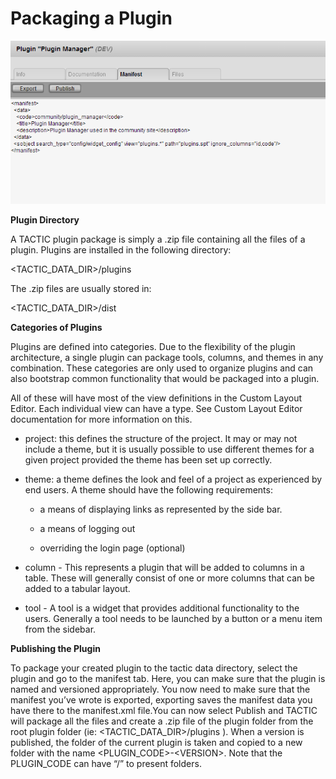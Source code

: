 # Packaging a Plugin

![image](media/1_manifest_tab.png)

**Plugin Directory**

A TACTIC plugin package is simply a .zip file containing all the files
of a plugin. Plugins are installed in the following directory:

&lt;TACTIC\_DATA\_DIR&gt;/plugins

The .zip files are usually stored in:

&lt;TACTIC\_DATA\_DIR&gt;/dist

**Categories of Plugins**

Plugins are defined into categories. Due to the flexibility of the
plugin architecture, a single plugin can package tools, columns, and
themes in any combination. These categories are only used to organize
plugins and can also bootstrap common functionality that would be
packaged into a plugin.

All of these will have most of the view definitions in the Custom Layout
Editor. Each individual view can have a type. See Custom Layout Editor
documentation for more information on this.

-   project: this defines the structure of the project. It may or may not
    include a theme, but it is usually possible to use different themes for
    a given project provided the theme has been set up correctly.

-   theme: a theme defines the look and feel of a project as experienced
    by end users. A theme should have the following requirements:

    -   a means of displaying links as represented by the side bar.

    -   a means of logging out

    -   overriding the login page (optional)

-   column - This represents a plugin that will be added to columns in a table. These will generally consist of one or more columns that can be
    added to a tabular layout.

-   tool - A tool is a widget that provides additional functionality to
    the users. Generally a tool needs to be launched by a button or a menu
    item from the sidebar.

**Publishing the Plugin**

To package your created plugin to the tactic data directory, select the
plugin and go to the manifest tab. Here, you can make sure that the
plugin is named and versioned appropriately. You now need to make sure
that the manifest you’ve wrote is exported, exporting saves the manifest
data you have there to the manifest.xml file.You can now select Publish
and TACTIC will package all the files and create a .zip file of the
plugin folder from the root plugin folder (ie: &lt;TACTIC\_DATA\_DIR&gt;/plugins
). When a version is published, the folder of the current plugin is
taken and copied to a new folder with the name &lt;PLUGIN\_CODE&gt;-&lt;VERSION&gt;.
Note that the PLUGIN\_CODE can have “/” to present folders.

